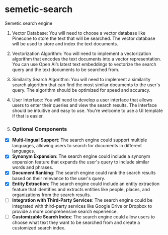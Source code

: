 # semetic-search
Semetic search engine
1. Vector Database: You will need to choose a vector database like Pinecone to store the text that will be searched. The vector database will be used to store and index the text documents.

2. Vectorization Algorithm: You will need to implement a vectorization algorithm that encodes the text documents into a vector representation. You can use Open AI’s latest text embeddings to vectorize the search query and the text documents to be searched from.

3. Similarity Search Algorithm: You will need to implement a similarity search algorithm that can find the most similar documents to the user's query. The algorithm should be optimized for speed and accuracy.

4. User Interface: You will need to develop a user interface that allows users to enter their queries and view the search results. The interface should be intuitive and easy to use. You're welcome to use a UI template if that is easier.
5. ### Optional Components

- [x] **Multi-lingual Support**: The search engine could support multiple languages, allowing users to search for documents in different languages.
- [x] **Synonym Expansion**: The search engine could include a synonym expansion feature that expands the user's query to include similar words and phrases.
- [x] **Document Ranking**: The search engine could rank the search results based on their relevance to the user's query.
- [x] **Entity Extraction**: The search engine could include an entity extraction feature that identifies and extracts entities like people, places, and organizations from the search results.
- [ ] **Integration with Third-Party Services**: The search engine could be integrated with third-party services like Google Drive or Dropbox to provide a more comprehensive search experience.
- [ ] **Customizable Search Index**: The search engine could allow users to choose what text they want to be searched from and create a customized search index.
